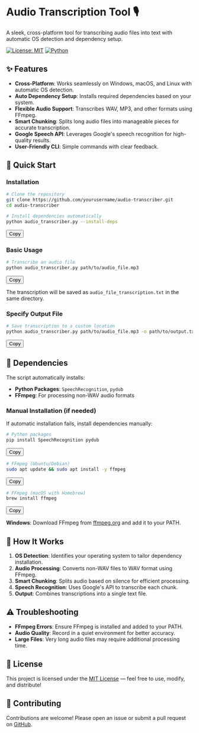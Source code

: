 # Audio Transcription Tool 🎙️

A sleek, cross-platform tool for transcribing audio files into text with automatic OS detection and dependency setup.

[![License: MIT](https://img.shields.io/badge/License-MIT-blue.svg)](https://opensource.org/licenses/MIT)
[![Python](https://img.shields.io/badge/Python-3.8+-yellow.svg)](https://www.python.org/)

## ✨ Features

- **Cross-Platform**: Works seamlessly on Windows, macOS, and Linux with automatic OS detection.
- **Auto Dependency Setup**: Installs required dependencies based on your system.
- **Flexible Audio Support**: Transcribes WAV, MP3, and other formats using FFmpeg.
- **Smart Chunking**: Splits long audio files into manageable pieces for accurate transcription.
- **Google Speech API**: Leverages Google's speech recognition for high-quality results.
- **User-Friendly CLI**: Simple commands with clear feedback.

## 🚀 Quick Start

### Installation

```bash
# Clone the repository
git clone https://github.com/yourusername/audio-transcriber.git
cd audio-transcriber

# Install dependencies automatically
python audio_transcriber.py --install-deps
```

<button onclick="navigator.clipboard.writeText('git clone https://github.com/yourusername/audio-transcriber.git\ncd audio-transcriber\npython audio_transcriber.py --install-deps')">Copy</button>

### Basic Usage

```bash
# Transcribe an audio file
python audio_transcriber.py path/to/audio_file.mp3
```

<button onclick="navigator.clipboard.writeText('python audio_transcriber.py path/to/audio_file.mp3')">Copy</button>

The transcription will be saved as `audio_file_transcription.txt` in the same directory.

### Specify Output File

```bash
# Save transcription to a custom location
python audio_transcriber.py path/to/audio_file.mp3 -o path/to/output.txt
```

<button onclick="navigator.clipboard.writeText('python audio_transcriber.py path/to/audio_file.mp3 -o path/to/output.txt')">Copy</button>

## 🔧 Dependencies

The script automatically installs:

- **Python Packages**: `SpeechRecognition`, `pydub`
- **FFmpeg**: For processing non-WAV audio formats

### Manual Installation (if needed)

If automatic installation fails, install dependencies manually:

```bash
# Python packages
pip install SpeechRecognition pydub
```

<button onclick="navigator.clipboard.writeText('pip install SpeechRecognition pydub')">Copy</button>

```bash
# FFmpeg (Ubuntu/Debian)
sudo apt update && sudo apt install -y ffmpeg
```

<button onclick="navigator.clipboard.writeText('sudo apt update && sudo apt install -y ffmpeg')">Copy</button>

```bash
# FFmpeg (macOS with Homebrew)
brew install ffmpeg
```

<button onclick="navigator.clipboard.writeText('brew install ffmpeg')">Copy</button>

**Windows**: Download FFmpeg from [ffmpeg.org](https://ffmpeg.org/download.html) and add it to your PATH.

## 🧩 How It Works

1. **OS Detection**: Identifies your operating system to tailor dependency installation.
2. **Audio Processing**: Converts non-WAV files to WAV format using FFmpeg.
3. **Smart Chunking**: Splits audio based on silence for efficient processing.
4. **Speech Recognition**: Uses Google's API to transcribe each chunk.
5. **Output**: Combines transcriptions into a single text file.

## ⚠️ Troubleshooting

- **FFmpeg Errors**: Ensure FFmpeg is installed and added to your PATH.
- **Audio Quality**: Record in a quiet environment for better accuracy.
- **Large Files**: Very long audio files may require additional processing time.

## 📄 License

This project is licensed under the [MIT License](LICENSE) — feel free to use, modify, and distribute!

## 🌟 Contributing

Contributions are welcome! Please open an issue or submit a pull request on [GitHub](https://github.com/yourusername/audio-transcriber).